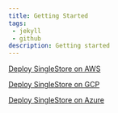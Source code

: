 ```yaml
---
title: Getting Started
tags:
 - jekyll
 - github
description: Getting started
---
```



[Deploy SingleStore on AWS](AWS/deploying)

[Deploy SingleStore on GCP](GCP/deploying)

[Deploy SingleStore on Azure](Azure/deploying)



